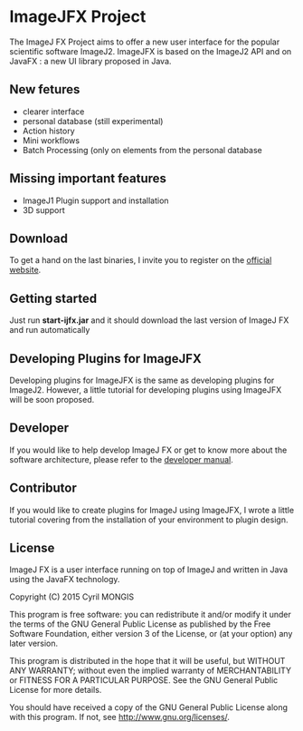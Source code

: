 # ImageJFX Project

The ImageJ FX Project aims to offer a new user interface for the popular scientific software ImageJ2. ImageJFX is based on the ImageJ2 API and on JavaFX : a new UI library proposed in Java.

## New fetures
* clearer interface
* personal database (still experimental)
* Action history
* Mini workflows
* Batch Processing (only on elements from the personal database

## Missing important features
*	ImageJ1 Plugin support and installation
*	3D support



## Download

To get a hand on the last binaries, I invite you to register on the [official website](http://www.imagejfx.net).

## Getting started

Just run **start-ijfx.jar** and it should download the last version of ImageJ FX and run automatically

## Developing Plugins for ImageJFX

Developing plugins for ImageJFX is the same as developing plugins for ImageJ2. However, a little tutorial for developing plugins using ImageJFX will be soon proposed.

## Developer

If you would like to help develop ImageJ FX or get to know more about the software architecture, please refer to the [developer manual](./DEVELOPER).

## Contributor

If you would like to create plugins for ImageJ using ImageJFX, I wrote a little tutorial covering from the installation of your environment to plugin design.


## License
ImageJ FX is a user interface running on top of ImageJ and written in Java using the JavaFX technology. 
 
Copyright (C) 2015  Cyril MONGIS

This program is free software: you can redistribute it and/or modify
it under the terms of the GNU General Public License as published by the Free Software Foundation, either version 3 of the License, or (at your option) any later version.

This program is distributed in the hope that it will be useful,
    but WITHOUT ANY WARRANTY; without even the implied warranty of MERCHANTABILITY or FITNESS FOR A PARTICULAR PURPOSE.  See the
 GNU General Public License for more details.

You should have received a copy of the GNU General Public License
    along with this program.  If not, see <http://www.gnu.org/licenses/>.

